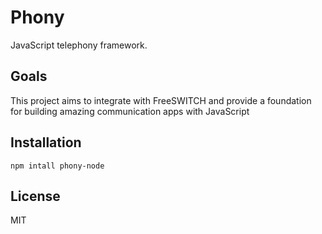 # Phony

JavaScript telephony framework.

## Goals

This project aims to integrate with FreeSWITCH and provide a foundation for building amazing communication apps with JavaScript

## Installation

`npm intall phony-node`

## License

MIT